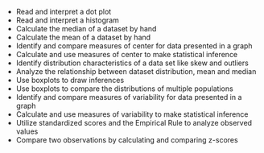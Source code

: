 - Read and interpret a dot plot
- Read and interpret a histogram
- Calculate the median of a dataset by hand
- Calculate the mean of a dataset by hand
- Identify and compare measures of center for data presented in a graph
- Calculate and use measures of center to make statistical inference
- Identify distribution characteristics of a data set like skew and outliers
- Analyze the relationship between dataset distribution, mean and median
- Use boxplots to draw inferences
- Use boxplots to compare the distributions of multiple populations
- Identify and compare measures of variability for data presented in a graph
- Calculate and use measures of variability to make statistical inference
- Utilize standardized scores and the Empirical Rule to analyze observed values
- Compare two observations by calculating and comparing z-scores
